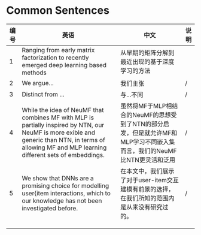 # Common Sentences

|编号|英语|中文|说明|
|---|---|---|---|
|1|Ranging from early matrix factorization to recently emerged deep learning based methods|从早期的矩阵分解到最近出现的基于深度学习的方法||
|2|We argue...|我们主张|/|
|3|Distinct from ...|与...不同|/|
|4|While the idea of NeuMF that combines MF with MLP is partially inspired by NTN, our NeuMF is more  exible and generic than NTN, in terms of allowing MF and MLP learning different sets of embeddings.|虽然将MF于MLP相结合的NeuMF的思想受到了NTN的部分启发，但是就允许MF和MLP学习不同嵌入集而言，我们的NeuMF比NTN更灵活和泛用|/|
|5|We show that DNNs are a promising choice for modelling user{item interactions, which to our knowledge has not been investigated before.|在本文中，我们展示了对于user-item交互建模有前景的选择，在我们所知的范围内是从来没有研究过的。|/|
|||||
|||||
|||||